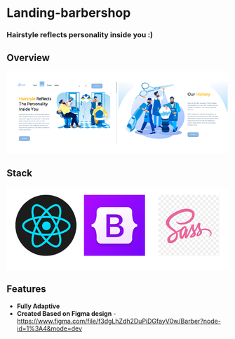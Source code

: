 # Landing-barbershop
### Hairstyle reflects personality inside you :)

## Overview
![screenShot01](screenshots/overview.png) 

## Stack
![React](screenshots/stack.png) 

## Features 

- **Fully Adaptive**
- **Created Based on Figma design** -https://www.figma.com/file/f3dgLhZdh2DuPiDGfayV0w/Barber?node-id=1%3A4&mode=dev